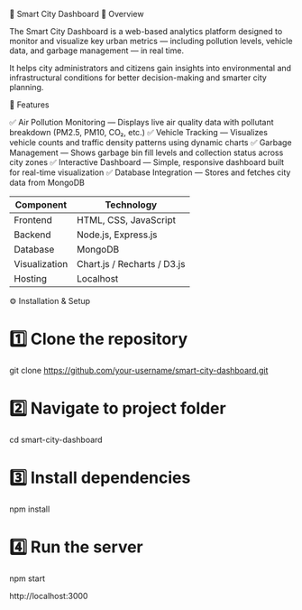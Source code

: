 🌆 Smart City Dashboard
🧠 Overview

The Smart City Dashboard is a web-based analytics platform designed to monitor and visualize key urban metrics — including pollution levels, vehicle data, and garbage management — in real time.

It helps city administrators and citizens gain insights into environmental and infrastructural conditions for better decision-making and smarter city planning. 

🚀 Features

✅ Air Pollution Monitoring — Displays live air quality data with pollutant breakdown (PM2.5, PM10, CO₂, etc.)
✅ Vehicle Tracking — Visualizes vehicle counts and traffic density patterns using dynamic charts
✅ Garbage Management — Shows garbage bin fill levels and collection status across city zones
✅ Interactive Dashboard — Simple, responsive dashboard built for real-time visualization
✅ Database Integration — Stores and fetches city data from MongoDB

| Component     | Technology                              |
| ------------- | --------------------------------------- |
| Frontend      | HTML, CSS, JavaScript                   |
| Backend       | Node.js, Express.js                     |
| Database      | MongoDB                                 |
| Visualization | Chart.js / Recharts / D3.js             |
| Hosting       | Localhost                               |

⚙️ Installation & Setup

# 1️⃣ Clone the repository
git clone https://github.com/your-username/smart-city-dashboard.git

# 2️⃣ Navigate to project folder
cd smart-city-dashboard

# 3️⃣ Install dependencies
npm install

# 4️⃣ Run the server
npm start

http://localhost:3000



